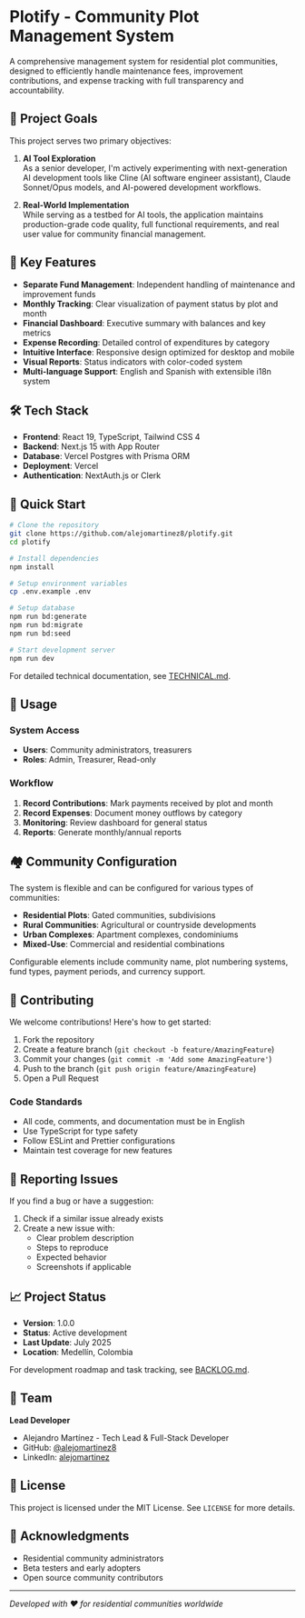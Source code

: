 # Plotify - Community Plot Management System

A comprehensive management system for residential plot communities, designed to efficiently handle maintenance fees, improvement contributions, and expense tracking with full transparency and accountability.

## 🎯 Project Goals

This project serves two primary objectives:

1. **AI Tool Exploration**  
   As a senior developer, I'm actively experimenting with next-generation AI development tools like Cline (AI software engineer assistant), Claude Sonnet/Opus models, and AI-powered development workflows.

2. **Real-World Implementation**  
   While serving as a testbed for AI tools, the application maintains production-grade code quality, full functional requirements, and real user value for community financial management.

## 🚀 Key Features

- **Separate Fund Management**: Independent handling of maintenance and improvement funds
- **Monthly Tracking**: Clear visualization of payment status by plot and month
- **Financial Dashboard**: Executive summary with balances and key metrics
- **Expense Recording**: Detailed control of expenditures by category
- **Intuitive Interface**: Responsive design optimized for desktop and mobile
- **Visual Reports**: Status indicators with color-coded system
- **Multi-language Support**: English and Spanish with extensible i18n system

## 🛠️ Tech Stack

- **Frontend**: React 19, TypeScript, Tailwind CSS 4
- **Backend**: Next.js 15 with App Router
- **Database**: Vercel Postgres with Prisma ORM
- **Deployment**: Vercel
- **Authentication**: NextAuth.js or Clerk

## 🚀 Quick Start

```bash
# Clone the repository
git clone https://github.com/alejomartinez8/plotify.git
cd plotify

# Install dependencies
npm install

# Setup environment variables
cp .env.example .env

# Setup database
npm run bd:generate
npm run bd:migrate
npm run bd:seed

# Start development server
npm run dev
```

For detailed technical documentation, see [TECHNICAL.md](./TECHNICAL.md).

## 📱 Usage

### System Access

- **Users**: Community administrators, treasurers
- **Roles**: Admin, Treasurer, Read-only

### Workflow

1. **Record Contributions**: Mark payments received by plot and month
2. **Record Expenses**: Document money outflows by category
3. **Monitoring**: Review dashboard for general status
4. **Reports**: Generate monthly/annual reports

## 🏘️ Community Configuration

The system is flexible and can be configured for various types of communities:

- **Residential Plots**: Gated communities, subdivisions
- **Rural Communities**: Agricultural or countryside developments
- **Urban Complexes**: Apartment complexes, condominiums
- **Mixed-Use**: Commercial and residential combinations

Configurable elements include community name, plot numbering systems, fund types, payment periods, and currency support.

## 🤝 Contributing

We welcome contributions! Here's how to get started:

1. Fork the repository
2. Create a feature branch (`git checkout -b feature/AmazingFeature`)
3. Commit your changes (`git commit -m 'Add some AmazingFeature'`)
4. Push to the branch (`git push origin feature/AmazingFeature`)
5. Open a Pull Request

### Code Standards

- All code, comments, and documentation must be in English
- Use TypeScript for type safety
- Follow ESLint and Prettier configurations
- Maintain test coverage for new features

## 🐛 Reporting Issues

If you find a bug or have a suggestion:

1. Check if a similar issue already exists
2. Create a new issue with:
   - Clear problem description
   - Steps to reproduce
   - Expected behavior
   - Screenshots if applicable

## 📈 Project Status

- **Version**: 1.0.0
- **Status**: Active development
- **Last Update**: July 2025
- **Location**: Medellín, Colombia

For development roadmap and task tracking, see [BACKLOG.md](./BACKLOG.md).

## 👥 Team

**Lead Developer**

- Alejandro Martínez - Tech Lead & Full-Stack Developer
- GitHub: [@alejomartinez8](https://github.com/alejomartinez8)
- LinkedIn: [alejomartinez](https://linkedin.com/in/alejomartinez)

## 📄 License

This project is licensed under the MIT License. See `LICENSE` for more details.

## 🙏 Acknowledgments

- Residential community administrators
- Beta testers and early adopters
- Open source community contributors

---

_Developed with ❤️ for residential communities worldwide_
